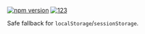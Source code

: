 [![npm version](https://badge.fury.io/js/@37bytes%2Fstorage-fallback.svg)](https://badge.fury.io/js/@37bytes%2Fstorage-fallback) [![123](https://badgen.net/bundlephobia/minzip/@37bytes/storage-fallback)](https://bundlephobia.com/package/@37bytes/storage-fallback)

Safe fallback for `localStorage`/`sessionStorage`.

